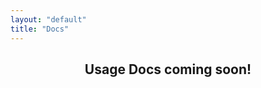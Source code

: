 ```yaml
---
layout: "default"
title: "Docs"
---
```



<h2 style="text-align: center;">Usage Docs coming soon!</h2>
